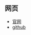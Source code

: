 
## 网页

- [官网](https://www.naiveui.com/zh-CN/os-theme)
- [github](https://github.com/TuSimple/naive-ui)

